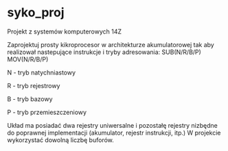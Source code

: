 syko_proj
=========

Projekt z systemów komputerowych 14Z

Zaprojektuj prosty kikroprocesor w architekturze akumulatorowej tak aby realizował nastepujące instrukcje i tryby adresowania:
SUB(N/R/B/P)
MOV(N/R/B/P)


N - tryb natychniastowy

R - tryb rejestrowy

B - tryb bazowy

P - tryb przemieszczeniowy



Układ ma posiadać dwa rejestry uniwersalne i pozostałę rejestry nizbędne do poprawnej implementacji (akumulator, rejestr instrukcji, itp.) W projekcie wykorzystać dowolną liczbę buforów.
